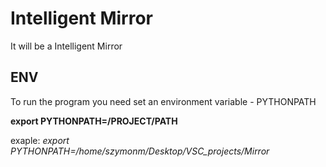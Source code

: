 # Intelligent Mirror

It will be a Intelligent Mirror

## ENV
To run the program you need set an environment variable - PYTHONPATH

**export PYTHONPATH=/PROJECT/PATH**

exaple:
*export PYTHONPATH=/home/szymonm/Desktop/VSC_projects/Mirror*
